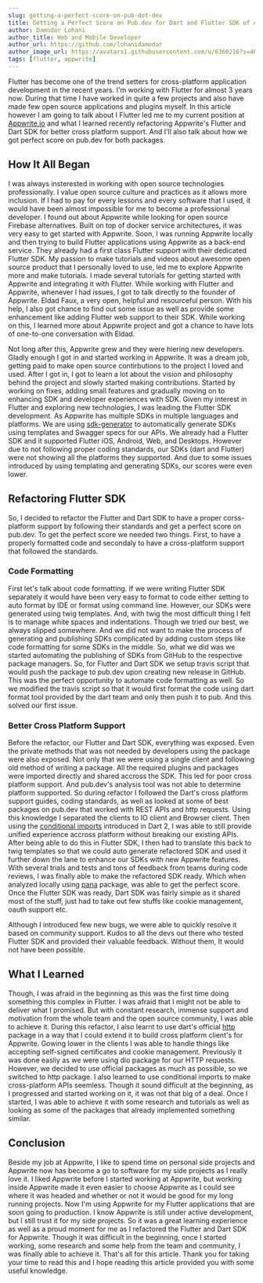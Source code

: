 ```yaml
---
slug: getting-a-perfect-score-on-pub-dot-dev
title: Getting a Perfect Score on Pub.dev for Dart and Flutter SDK of Appwrite
author: Damodar Lohani
author_title: Web and Mobile Developer
author_url: https://github.com/lohanidamodar
author_image_url: https://avatars1.githubusercontent.com/u/6360216?s=460&u=ccf757cc3aece5b674460c4909b4a77e1d5b6a19&v=4
tags: [flutter, appwrite]
---
```


Flutter has become one of the trend setters for cross-platform application development in the recent years. I'm working with Flutter for almost 3 years now. During that time I have worked in quite a few projects and also have made few open source applications and plugins myself. In this article however I am going to talk about I Flutter led me to my current position at [Appwrite.io](https://appwrite.io) and what I learned recently refactoring Appwrite's Flutter and Dart SDK for better cross platform support. And I'll also talk about how we got perfect score on pub.dev for both packages.

<!--truncate-->

## How It All Began

I was always insterested in working with open source technologies professionally. I value open source culture and practices as it allows more inclusion. If I had to pay for every lessons and every software that I used, it would have been almost impossible for me to become a professional developer. I found out about Appwrite while looking for open source Firebase alternatives. Built on top of docker service architectures, it was very easy to get started with Appwrite. Soon, I was running Appwrite locally and then trying to build Flutter applications using Appwrite as a back-end service. They already had a first class Flutter support with their dedicated Flutter SDK. My passion to make tutorials and videos about awesome open source product that I personally loved to use, led me to explore Appwrite more and make tutorials. I made several tutorials for getting started with Appwrite and integrating it with Flutter. While working with Flutter and Appwrite, whenever I had issues, I got to talk directly to the founder of Appwrite. Eldad Faux, a very open, helpful and resourceful person. With his help, I also got chance to find out some issue as well as provide some enhancement like adding Flutter web support to their SDK. While working on this, I learned more about Appwrite project and got a chance to have lots of one-to-one conversation with Eldad.

Not long after this, Appwrite grew and they were hiering new developers. Gladly enough I got in and started working in Appwrite. It was a dream job, getting paid to make open source contirbutions to the project I loved and used. After I got in, I got to learn a lot about the vision and philosophy behind the project and slowly started making contributions. Started by working on fixes, adding small features and gradually moving on to enhancing SDK and developer experiences with SDK. Given my interest in Flutter and exploring new technologies, I was leading the Flutter SDK development. As Appwrite has multiple SDKs in multiple languages and platforms. We are using [sdk-generator](https://github.com/appwirte/sdk-generator) to automatically generate SDKs using templates and Swagger specs for our APIs. We already had a Flutter SDK and it supported Flutter iOS, Android, Web, and Desktops. However due to not following proper coding standards, our SDKs (dart and Flutter) were not showing all the platforms they supported. And due to some issues introduced by using templating and generating SDKs, our scores were even lower.

## Refactoring Flutter SDK

So, I decided to refactor the Flutter and Dart SDK to have a proper corss-platform support by following their standards and get a perfect score on pub.dev. To get the perfect score we needed two things. First, to have a properly formatted code and secondaly to have a cross-platform support that followed the standards.

### Code Formatting

First let's talk about code formatting. If we were writing Flutter SDK separately it would have been very easy to format to code either setting to auto format by IDE or format using command line. However, our SDKs were generated using twig templates. And, with twig the most difficult thing I felt is to manage white spaces and indentations. Though we tried our best, we always slipped somewhere. And we did not want to make the process of generating and publishing SDKs complicated by adding custom steps like code formatting for some SDKs in the middle. So, what we did was we started automating the publishing of SDKs from GitHub to the respective package managers. So, for Flutter and Dart SDK we setup travis script that would push the package to pub.dev upon creating new release in GitHub. This was the perfect opportunity to automate code formatting as well. So we modified the travis script so that it would first format the code using dart format tool provided by the dart team and only then push it to pub. And this solved our first issue.

### Better Cross Platform Support

Before the refactor, our Flutter and Dart SDK, everything was exposed. Even the private methods that was not needed by developers using the package were also exposed. Not only that we were using a single client and following old method of writing a package. All the required plugins and packages were imported directly and shared accross the SDK. This led for poor cross platform support. And pub.dev's analysis tool was not able to determine platform supported. So during refactor I followed the Dart's cross platform support guides, coding standards, as well as looked at some of best packages on pub.dev that worked with REST APIs and http requests. Using this knowledge I separated the clients to IO client and Browser client. Then using the [conditional imports](https://dart.dev/guides/libraries/create-library-packages#conditionally-importing-and-exporting-library-files) introduced in Dart 2, I was able to still provide unified experience accross platform without breaking our existing APIs. After being able to do this in Flutter SDK, I then had to translate this back to twig templates so that we could auto generate refactored SDK and used it further down the lane to enhance our SDKs with new Appwrite features. With several trials and tests and tons of feedback from teams during code reviews, I was finally able to make the refactored SDK ready. Which when analyzed locally using [pana](https://pub.dev/packages/pana) package, was able to get the perfect score. Once the Flutter SDK was ready, Dart SDK was fairly simple as it shared most of the stuff, just had to take out few stuffs like cookie management, oauth support etc.

Although I introduced few new bugs, we were able to quickly resolve it based on community support. Kudos to all the devs out there who tested Flutter SDK and provided their valuable feedback. Without them, It would not have been possible.

## What I Learned

Though, I was afraid in the beginning as this was the first time doing something this complex in Flutter. I was afraid that I might not be able to deliver what I promised. But with constant research, immense support and motivation from the whole team and the open source community, I was able to achieve it. During this refactor, I also learnt to use dart's official [http](https://pub.dev/packages/http) package in a way that I could extend it to build cross platform client's for Appwrite. Gowing lower in the clients I was able to handle things like accepting self-signed certificates and cookie management. Previously it was done easliy as we were using dio package for our HTTP requests. However, we decided to use official packages as much as possible, so we switched to http package. I also learned to use conditional imports to make cross-platform APIs seemless. Though it sound difficult at the beginning, as I progressed and started working on it, it was not that big of a deal. Once I started, I was able to achieve it with some research and tutorials as well as looking as some of the packages that already implemented something similar.

## Conclusion

Beside my job at Appwrite, I like to spend time on personal side projects and Appwrite now has become a go to software for my side projects as I really love it. I liked Appwrite before I started working at Appwrite, but working inside Appwrite made it even easier to choose Appwrite as I could see where it was headed and whether or not it would be good for my long running projects. Now I'm using Appwrite for my Flutter applications that are soon going to production. I know Appwrite is still under active development, but I still trust it for my side projects. So it was a great learning experience as well as a proud moment for me as I refactored the Flutter and Dart SDK for Appwrite. Though it was difficult in the beginning, once I started working, some research and some help from the team and community, I was finally able to achieve it. That's all for this article. Thank you for taking your time to read this and I hope reading this article provided you with some useful knowledge.
